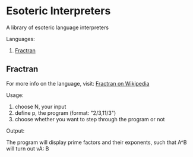 # Esoteric Interpreters

A library of esoteric language interpreters

Languages:
1. [Fractran](#fractran)





<a name="fractran"></a>
## Fractran

For more info on the language, visit: [Fractran on Wikipedia](https://en.wikipedia.org/wiki/FRACTRAN)

Usage:

1. choose N, your input
2. define p, the program (format: "2/3,11/3")
3. choose whether you want to step through the program or not

Output:

The program will display prime factors and their exponents, such that A^B will turn out vA: B
